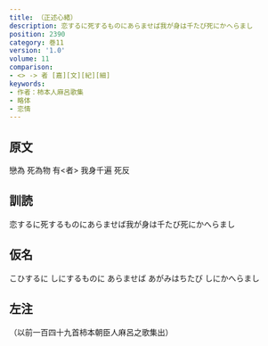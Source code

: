 ```yaml
---
title: （正述心緒）
description: 恋するに死するものにあらませば我が身は千たび死にかへらまし
position: 2390
category: 巻11
version: '1.0'
volume: 11
comparison:
- <> -> 者 [嘉][文][紀][細]
keywords:
- 作者：柿本人麻呂歌集
- 略体
- 恋情
---
```


## 原文

戀為 死為物 有<者> 我身千遍 死反

## 訓読

恋するに死するものにあらませば我が身は千たび死にかへらまし

## 仮名

こひするに しにするものに あらませば あがみはちたび しにかへらまし

## 左注

（以前一百四十九首柿本朝臣人麻呂之歌集出）
